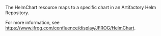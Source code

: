 The HelmChart resource maps to a specific chart in an Artifactory Helm Repository. 

For more information, see https://www.jfrog.com/confluence/display/JFROG/HelmChart.
